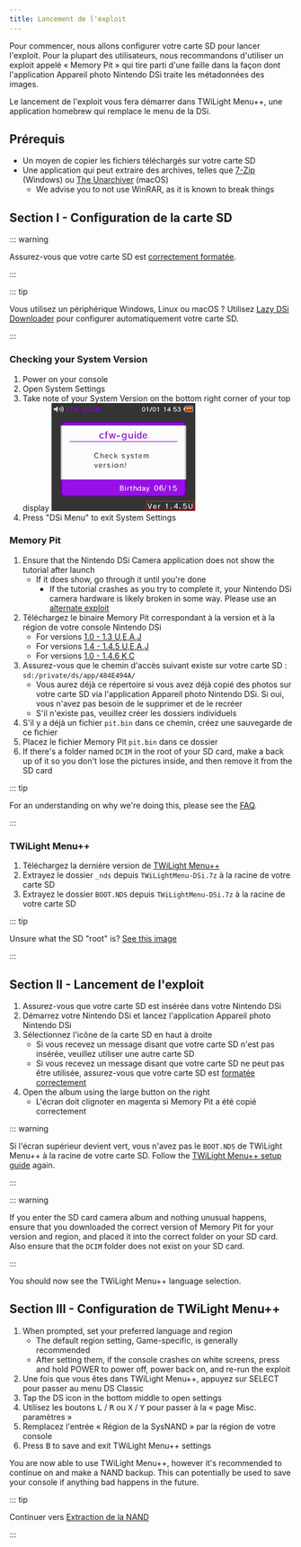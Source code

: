 ```yaml
---
title: Lancement de l'exploit
---
```


Pour commencer, nous allons configurer votre carte SD pour lancer l'exploit. Pour la plupart des utilisateurs, nous recommandons d'utiliser un exploit appelé « Memory Pit » qui tire parti d'une faille dans la façon dont l'application Appareil photo Nintendo DSi traite les métadonnées des images.

Le lancement de l'exploit vous fera démarrer dans TWiLight Menu++, une application homebrew qui remplace le menu de la DSi.

## Prérequis
- Un moyen de copier les fichiers téléchargés sur votre carte SD
- Une application qui peut extraire des archives, telles que [7-Zip](https://www.7-zip.org/) (Windows) ou [The Unarchiver](https://apps.apple.com/us/app/the-unarchiver/id425424353) (macOS)
   - We advise you to not use WinRAR, as it is known to break things

## Section I - Configuration de la carte SD
::: warning

Assurez-vous que votre carte SD est [correctement formatée](sd-card-setup).

:::

::: tip

Vous utilisez un périphérique Windows, Linux ou macOS ? Utilisez [Lazy DSi Downloader](lazy-dsi-downloader) pour configurer automatiquement votre carte SD.

:::

### Checking your System Version

1. Power on your console
1. Open System Settings
1. Take note of your System Version on the bottom right corner of your top display ![Screenshot of where System Version is located](/assets/images/system-version-check.png)
1. Press "DSi Menu" to exit System Settings

### Memory Pit
1. Ensure that the Nintendo DSi Camera application does not show the tutorial after launch
   - If it does show, go through it until you're done
     - If the tutorial crashes as you try to complete it, your Nintendo DSi camera hardware is likely broken in some way. Please use an [alternate exploit](alternate-exploits)
1. Téléchargez le binaire Memory Pit correspondant à la version et à la région de votre console Nintendo DSi
   - For versions [1.0 - 1.3 U,E,A,J](/assets/files/memory_pit/256/pit.bin)
   - For versions [1.4 - 1.4.5 U,E,A,J](/assets/files/memory_pit/768_1024/pit.bin)
   - For versions [1.0 - 1.4.6 K,C](/assets/files/memory_pit/256/pit.bin)
1. Assurez-vous que le chemin d'accès suivant existe sur votre carte SD : `sd:/private/ds/app/484E494A/`
   - Vous aurez déjà ce répertoire si vous avez déjà copié des photos sur votre carte SD via l'application Appareil photo Nintendo DSi. Si oui, vous n'avez pas besoin de le supprimer et de le recréer
   - S'il n'existe pas, veuillez créer les dossiers individuels
1. S'il y a déjà un fichier `pit.bin` dans ce chemin, créez une sauvegarde de ce fichier
1. Placez le fichier Memory Pit `pit.bin` dans ce dossier
1. If there's a folder named `DCIM` in the root of your SD card, make a back up of it so you don't lose the pictures inside, and then remove it from the SD card

::: tip

For an understanding on why we're doing this, please see the [FAQ](faq.html#what-functionality-will-i-lose-by-modding-my-system).

:::

### TWiLight Menu++
1. Téléchargez la dernière version de [TWiLight Menu++](https://github.com/DS-Homebrew/TWiLightMenu/releases/latest/download/TWiLightMenu-DSi.7z)
1. Extrayez le dossier `_nds` depuis `TWiLightMenu-DSi.7z` à la racine de votre carte SD
1. Extrayez le dossier `BOOT.NDS` depuis `TWiLightMenu-DSi.7z` à la racine de votre carte SD

::: tip

Unsure what the SD "root" is? [See this image](https://media.discordapp.net/attachments/489307733074640926/756947922804932739/wherestheroot.png)

:::

## Section II - Lancement de l'exploit
1. Assurez-vous que votre carte SD est insérée dans votre Nintendo DSi
1. Démarrez votre Nintendo DSi et lancez l'application Appareil photo Nintendo DSi
1. Sélectionnez l'icône de la carte SD en haut à droite
   - Si vous recevez un message disant que votre carte SD n'est pas insérée, veuillez utiliser une autre carte SD
   - Si vous recevez un message disant que votre carte SD ne peut pas être utilisée, assurez-vous que votre carte SD est [formatée correctement](sd-card-setup)
1. Open the album using the large button on the right
   - L'écran doit clignoter en magenta si Memory Pit a été copié correctement

::: warning

Si l'écran supérieur devient vert, vous n'avez pas le `BOOT.NDS` de TWiLight Menu++ à la racine de votre carte SD. Follow the [TWiLight Menu++ setup guide](launching-the-exploit#twilight-menu) again.

:::

::: warning

If you enter the SD card camera album and nothing unusual happens, ensure that you downloaded the correct version of Memory Pit for your version and region, and placed it into the correct folder on your SD card. Also ensure that the `DCIM` folder does not exist on your SD card.

:::

You should now see the TWiLight Menu++ language selection.

## Section III - Configuration de TWiLight Menu++
1. When prompted, set your preferred language and region
   - The default region setting, Game-specific, is generally recommended
   - After setting them, if the console crashes on white screens, press and hold POWER to power off, power back on, and re-run the exploit
1. Une fois que vous êtes dans TWiLight Menu++, appuyez sur SELECT pour passer au menu DS Classic
1. Tap the DS icon in the bottom middle to open settings
1. Utilisez les boutons <kbd class="l">L</kbd> / <kbd class="r">R</kbd> ou <kbd class="face">X</kbd> / <kbd class="face">Y</kbd> pour passer à la «&nbsp;page Misc. paramètres&nbsp;»
1. Remplacez l'entrée « Région de la SysNAND » par la région de votre console
1. Press <kbd class="face">B</kbd> to save and exit TWiLight Menu++ settings

You are now able to use TWiLight Menu++, however it's recommended to continue on and make a NAND backup. This can potentially be used to save your console if anything bad happens in the future.

::: tip

Continuer vers [Extraction de la NAND](dumping-nand)

:::
